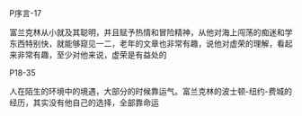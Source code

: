 
P序言-17

富兰克林从小就及其聪明，并且赋予热情和冒险精神，从他对海上闯荡的痴迷和学东西特别快，就能够窥见一二，老年的文章也非常有趣，说他对虚荣的理解，看起来非常有趣，至少对他来说，虚荣是有益处的

P18-35

人在陌生的环境中的境遇，大部分的时候靠运气。富兰克林的波士顿-纽约-费城的经历，其实没有他自己的选择，全部靠命运
